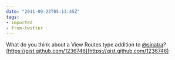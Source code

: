 ```yaml
---
date: "2011-09-23T05:13:45Z"
tags:
- imported
- from-twitter
---
```

What do you think about a View Routes type addition to [@sinatra](https://twitter.com/sinatra)? [https://gist.github.com/1236746](https://gist.github.com/1236746)
